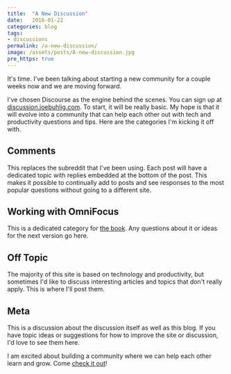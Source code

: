 ```yaml
---
title:  "A New Discussion"
date:   2016-01-22
categories: blog
tags:
- discussions
permalink: /a-new-discussion/
image: /assets/posts/A-new-discussion.jpg
pre_https: true
---
```

It's time. I've been talking about starting a new community for a couple weeks now and we are moving forward.
<!--more-->

I've chosen Discourse as the engine behind the scenes. You can sign up at [discussion.joebuhlig.com](http://discussion.joebuhlig.com). To start, it will be really basic. My hope is that it will evolve into a community that can help each other out with tech and productivity questions and tips. Here are the categories I'm kicking it off with.

## Comments

This replaces the subreddit that I've been using. Each post will have a dedicated topic with replies embedded at the bottom of the post. This makes it possible to continually add to posts and see responses to the most popular questions without going to a different site.

## Working with OmniFocus

This is a dedicated category for [the book](https://tools.joebuhlig.com/working-with-omnifocus/). Any questions about it or ideas for the next version go here.

## Off Topic

The majority of this site is based on technology and productivity, but sometimes I'd like to discuss interesting articles and topics that don't really apply. This is where I'll post them.

## Meta

This is a discussion about the discussion itself as well as this blog. If you have topic ideas or suggestions for how to improve the site or discussion, I'd love to see them here.

I am excited about building a community where we can help each other learn and grow. Come [check it out](http://discussion.joebuhlig.com)!

